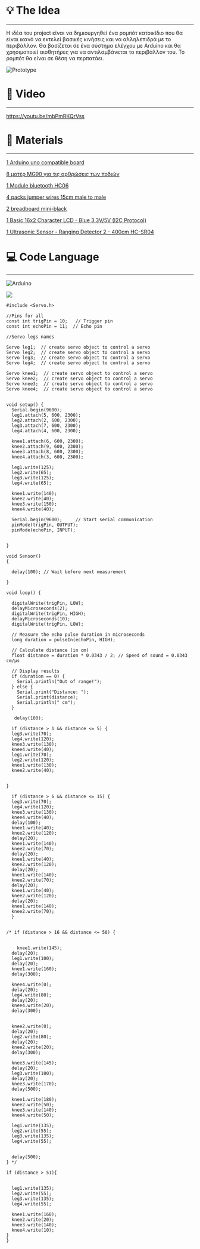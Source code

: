 
# 💡 The Idea

---

Η ιδέα του project είναι να δημιουργηθεί ένα ρομπότ κατοικίδιο που θα είναι ικανό να εκτελεί βασικές κινήσεις και να αλληλεπιδρά με το περιβάλλον. Θα βασίζεται σε ένα σύστημα ελέγχου με Arduino και θα χρησιμοποιεί αισθητήρες για να αντιλαμβάνεται το περιβάλλον του. Το ρομπότ θα είναι σε θέση να περπατάει.

![Prototype](https://github.com/Hlektronikoi/Zoaki/blob/main/Zoaki.gif)

# 🎥 Video

---

https://youtu.be/mbPmRKQrVss

# 📃 Materials

---



[1 Arduino uno compatible board](https://grobotronics.com/uno-compatible.html?gad_source=1&gclid=EAIaIQobChMI6fuZ1smaiwMVs8pEBx3dgQjOEAQYAiABEgLBUvD_BwE)

[8 μοτέρ MG90 για τις αρθρώσεις των ποδιών](https://grobotronics.com/servo-micro-2.8kg.cm-metal-gears-waveshare-mg90s.html)

[1 Μodule bluetooth HC06](https://grobotronics.com/bluetooth-module-for-arduino-hc06.html?srsltid=AfmBOoqKo_tHmaH0HKv4QrUtvKVK2KKXOtOdqrghE_UZ6ZE6Dhy1xbOG)

[4 packs jumper wires 15cm male to male](https://grobotronics.com/jumper-wires-15cm-male-to-male-pack-of-10.html)

[2 breadboard mini-black](https://grobotronics.com/breadboard-170-black.html?sl=en&srsltid=AfmBOornSqBo8LKOGWfVglvk-940Ss4kUXreP7u82EMMZgPjaDN9tIbk)

[1 Basic 16x2 Character LCD - Blue 3.3V/5V (I2C Protocol)](https://grobotronics.com/basic-16x2-character-lcd-blue-3.3v-5v-i2c-protocol.html)

[1 Ultrasonic Sensor - Ranging Detector 2 - 400cm HC-SR04](https://grobotronics.com/ultrasonic-sensor-sr04.html?sl=en&srsltid=AfmBOooFlvRa-6Qu0Zk_XPp4RR_WE78Am6l__Cy5Fub8jk7ckyLn6PN8)

# 💻 Code Language

---

<picture>
  <img alt="Arduino" src="https://img.shields.io/badge/-Arduino-00979D?style=for-the-badge&logo=Arduino&logoColor=white">
</picture>

[![](https://visitcount.itsvg.in/api?id=Hlektronikoi&icon=0&color=0)](https://visitcount.itsvg.in)

```
#include <Servo.h>

//Pins for all
const int trigPin = 10;   // Trigger pin
const int echoPin = 11;  // Echo pin

//Servo legs names

Servo leg1;  // create servo object to control a servo
Servo leg2;  // create servo object to control a servo
Servo leg3;  // create servo object to control a servo
Servo leg4;  // create servo object to control a servo

Servo knee1;  // create servo object to control a servo
Servo knee2;  // create servo object to control a servo
Servo knee3;  // create servo object to control a servo
Servo knee4;  // create servo object to control a servo


void setup() {
  Serial.begin(9600);
  leg1.attach(5, 600, 2300);
  leg2.attach(2, 600, 2300);
  leg3.attach(7, 600, 2300);
  leg4.attach(4, 600, 2300);

  knee1.attach(6, 600, 2300);
  knee2.attach(9, 600, 2300);
  knee3.attach(8, 600, 2300);
  knee4.attach(3, 600, 2300);

  leg1.write(125);
  leg2.write(65);
  leg3.write(125);
  leg4.write(65);

  knee1.write(140);
  knee2.write(40);
  knee3.write(150);
  knee4.write(40);

  Serial.begin(9600);     // Start serial communication
  pinMode(trigPin, OUTPUT);
  pinMode(echoPin, INPUT);

 
}

void Sensor() 
{

  delay(100); // Wait before next measurement

}

void loop() { 

  digitalWrite(trigPin, LOW);
  delayMicroseconds(2);
  digitalWrite(trigPin, HIGH);
  delayMicroseconds(10);
  digitalWrite(trigPin, LOW);

  // Measure the echo pulse duration in microseconds
  long duration = pulseIn(echoPin, HIGH);

  // Calculate distance (in cm)
  float distance = duration * 0.0343 / 2; // Speed of sound = 0.0343 cm/μs

  // Display results
  if (duration == 0) {
    Serial.println("Out of range!");
  } else {
    Serial.print("Distance: ");
    Serial.print(distance);
    Serial.println(" cm");
  }

   delay(100);

  if (distance > 1 && distance <= 5) {
  leg3.write(70);
  leg4.write(120);
  knee3.write(130);
  knee4.write(40);
  leg1.write(70);
  leg2.write(120);
  knee1.write(130);
  knee2.write(40);
  

}

  if (distance > 6 && distance <= 15) {
  leg3.write(70);
  leg4.write(120);
  knee3.write(130);
  knee4.write(40);
  delay(100);
  knee1.write(40);
  knee2.write(120);
  delay(20);
  knee1.write(140);
  knee2.write(70);
  delay(20);
  knee1.write(40);
  knee2.write(120);
  delay(20);
  knee1.write(140);
  knee2.write(70);
  delay(20);
  knee1.write(40);
  knee2.write(120);
  delay(20);
  knee1.write(140);
  knee2.write(70);
  }


/* if (distance > 16 && distance <= 50) {


    knee1.write(145);
  delay(20);
  leg1.write(100);
  delay(20);
  knee1.write(160);
  delay(300);

  knee4.write(0);
  delay(20);
  leg4.write(80);
  delay(20);
  knee4.write(20);
  delay(300);


  knee2.write(0);
  delay(20);
  leg2.write(80);
  delay(20);
  knee2.write(20);
  delay(300);

  knee3.write(145);
  delay(20);
  leg3.write(100);
  delay(20);
  knee3.write(170);
  delay(500);

  knee1.write(180);
  knee2.write(50);
  knee3.write(140);
  knee4.write(50);

  leg1.write(135);
  leg2.write(55);
  leg3.write(135);
  leg4.write(55);

  
  delay(500); 
} */

if (distance > 51){


  leg1.write(135);
  leg2.write(55);
  leg3.write(135);
  leg4.write(55);

  knee1.write(160);
  knee2.write(20);
  knee3.write(140);
  knee4.write(10);
}
}
```
